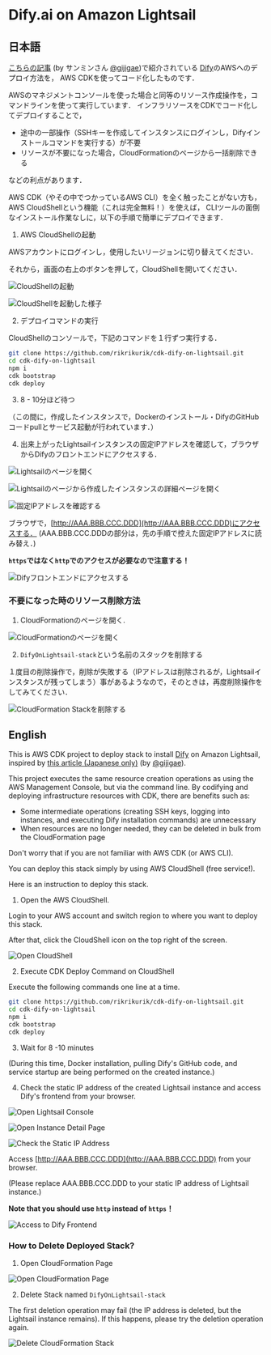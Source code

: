 # Dify.ai on Amazon Lightsail

## 日本語

[こちらの記事](https://note.com/sangmin/n/nbb4db69784e8) (by サンミンさん [@gijigae](https://x.com/gijigae/status/1781938880574615626))で紹介されている
[Dify](https://github.com/langgenius/dify)のAWSへのデプロイ方法を，
AWS CDKを使ってコード化したものです．

AWSのマネジメントコンソールを使った場合と同等のリソース作成操作を，コマンドラインを使って実行しています．
インフラリソースをCDKでコード化してデプロイすることで，

- 途中の一部操作（SSHキーを作成してインスタンスにログインし，Difyインストールコマンドを実行する）が不要
- リソースが不要になった場合，CloudFormationのページから一括削除できる

などの利点があります．

AWS CDK（やその中でつかっているAWS CLI）を全く触ったことがない方も，AWS CloudShellという機能（これは完全無料！）を使えば，
CLIツールの面倒なインストール作業なしに，以下の手順で簡単にデプロイできます．

1. AWS CloudShellの起動

AWSアカウントにログインし，使用したいリージョンに切り替えてください．

それから，画面の右上のボタンを押して，CloudShellを開いてください．

![CloudShellの起動](doc/JP-01-CloudShell.png)

![CloudShellを起動した様子](doc/JP-02-CloudShell-Started.png)


2. デプロイコマンドの実行

CloudShellのコンソールで，下記のコマンドを１行ずつ実行する．

```sh
git clone https://github.com/rikrikurik/cdk-dify-on-lightsail.git
cd cdk-dify-on-lightsail
npm i
cdk bootstrap
cdk deploy
```

3. 8 - 10分ほど待つ

（この間に，作成したインスタンスで，Dockerのインストール・DifyのGitHubコードpullとサービス起動が行われています．）

4. 出来上がったLightsailインスタンスの固定IPアドレスを確認して，ブラウザからDifyのフロントエンドにアクセスする．

![Lightsailのページを開く](doc/JP-03-Open-Lightsail.png)

![Lightsailのページから作成したインスタンスの詳細ページを開く](doc/JP-04-Open-Instance-Details.png)

![固定IPアドレスを確認する](doc/JP-05-Check-StaticIP.png)

ブラウザで，[http://AAA.BBB.CCC.DDD](http://AAA.BBB.CCC.DDD)にアクセスする．
(AAA.BBB.CCC.DDDの部分は，先の手順で控えた固定IPアドレスに読み替え．)

**`https`ではなく`http`でのアクセスが必要なので注意する！**

![Difyフロントエンドにアクセスする](doc/JP-06-Open-Dify.png)

### 不要になった時のリソース削除方法

1. CloudFormationのページを開く.

![CloudFormationのページを開く](doc/Delete01-Open-CloudFormation.png)

2. `DifyOnLightsail-stack`という名前のスタックを削除する

１度目の削除操作で，削除が失敗する（IPアドレスは削除されるが，Lightsailインスタンスが残ってしまう）事があるようなので，そのときは，再度削除操作をしてみてください．

![CloudFormation Stackを削除する](doc/Delete02-Delete-Stack.png)

## English

This is AWS CDK project to deploy stack to install [Dify](https://github.com/langgenius/dify) on Amazon Lightsail, inspired by [this article (Japanese only)](https://note.com/sangmin/n/nbb4db69784e8) (by [@gijigae](https://x.com/gijigae/status/1781938880574615626)).

This project executes the same resource creation operations as using the AWS Management Console, but via the command line.
By codifying and deploying infrastructure resources with CDK, there are benefits such as:

- Some intermediate operations (creating SSH keys, logging into instances, and executing Dify installation commands) are unnecessary
- When resources are no longer needed, they can be deleted in bulk from the CloudFormation page

Don't worry that if you are not familiar with AWS CDK (or AWS CLI).

You can deploy this stack simply by using AWS CloudShell (free service!).

Here is an instruction to deploy this stack.

1. Open the AWS CloudShell.

Login to your AWS account and switch region to where you want to deploy this stack.

After that, click the CloudShell icon on the top right of the screen.

![Open CloudShell](doc/EN-01-CloudShell.png)

2. Execute CDK Deploy Command on CloudShell

Execute the following commands one line at a time.

```sh
git clone https://github.com/rikrikurik/cdk-dify-on-lightsail.git
cd cdk-dify-on-lightsail
npm i
cdk bootstrap
cdk deploy
```

3. Wait for 8 -10 minutes

(During this time, Docker installation, pulling Dify's GitHub code, and service startup are being performed on the created instance.)

4. Check the static IP address of the created Lightsail instance and access Dify's frontend from your browser.

![Open Lightsail Console](doc/EN-03-Open-Lightsail.png)

![Open Instance Detail Page](doc/EN-04-Open-Instance-Details.png)

![Check the Static IP Address](doc/EN-05-Check-StaticIP.png)

Access [http://AAA.BBB.CCC.DDD](http://AAA.BBB.CCC.DDD) from your browser.

(Please replace AAA.BBB.CCC.DDD to your static IP address of Lightsail instance.)

**Note that you should use `http` instead of `https`！**

![Access to Dify Frontend](doc/EN-06-Open-Dify.png)

### How to Delete Deployed Stack?

1. Open CloudFormation Page

![Open CloudFormation Page](doc/Delete01-Open-CloudFormation.png)

2. Delete Stack named `DifyOnLightsail-stack`

The first deletion operation may fail (the IP address is deleted, but the Lightsail instance remains). If this happens, please try the deletion operation again.

![Delete CloudFormation Stack](doc/Delete02-Delete-Stack.png)
